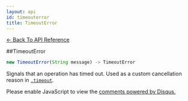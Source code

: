 ```yaml
---
layout: api
id: timeouterror
title: TimeoutError
---
```



[← Back To API Reference](/bluebird_cn/docs/api-reference.html)
<div class="api-code-section"><markdown>
##TimeoutError

```js
new TimeoutError(String message) -> TimeoutError
```


Signals that an operation has timed out. Used as a custom cancellation reason in [`.timeout`](.).
</markdown></div>

<div id="disqus_thread"></div>
<script type="text/javascript">
    var disqus_title = "TimeoutError";
    var disqus_shortname = "bluebirdjs";
    var disqus_identifier = "disqus-id-timeouterror";
    
    (function() {
        var dsq = document.createElement("script"); dsq.type = "text/javascript"; dsq.async = true;
        dsq.src = "//" + disqus_shortname + ".disqus.com/embed.js";
        (document.getElementsByTagName("head")[0] || document.getElementsByTagName("body")[0]).appendChild(dsq);
    })();
</script>
<noscript>Please enable JavaScript to view the <a href="https://disqus.com/?ref_noscript" rel="nofollow">comments powered by Disqus.</a></noscript>